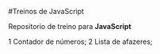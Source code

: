 #Treinos de JavaScript

Repositorio de treino para **JavaScript**

1 Contador de números;
2 Lista de afazeres;